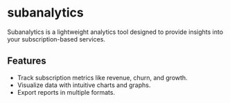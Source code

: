 # subanalytics
Subanalytics is a lightweight analytics tool designed to provide insights into your subscription-based services.

## Features
- Track subscription metrics like revenue, churn, and growth.
- Visualize data with intuitive charts and graphs.
- Export reports in multiple formats.